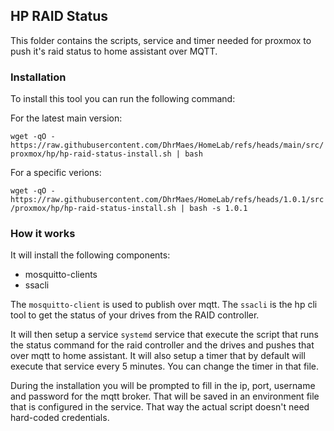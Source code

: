 ## HP RAID Status

This folder contains the scripts, service and timer needed for proxmox to push it's raid status to home assistant over MQTT.

### Installation

To install this tool you can run the following command:

For the latest main version:

`wget -qO - https://raw.githubusercontent.com/DhrMaes/HomeLab/refs/heads/main/src/proxmox/hp/hp-raid-status-install.sh | bash`

For a specific verions:

`wget -qO - https://raw.githubusercontent.com/DhrMaes/HomeLab/refs/heads/1.0.1/src/proxmox/hp/hp-raid-status-install.sh | bash -s 1.0.1`

### How it works

It will install the following components:
- mosquitto-clients
- ssacli

The `mosquitto-client` is used to publish over mqtt. The `ssacli` is the hp cli tool to get the status of your drives from the RAID controller.

It will then setup a service `systemd` service that execute the script that runs the status command for the raid controller and the drives and pushes that over mqtt to home assistant. It will also setup a timer that by default will execute that service every 5 minutes. You can change the timer in that file.

During the installation you will be prompted to fill in the ip, port, username and password for the mqtt broker. That will be saved in an environment file that is configured in the service. That way the actual script doesn't need hard-coded credentials.